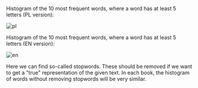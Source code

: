Histogram of the 10 most frequent words, where a word has at least 5 letters (PL version):

![pl](https://user-images.githubusercontent.com/50342517/138559847-924f30b4-7ddc-467f-8d60-3a023889c472.png)

Histogram of the 10 most frequent words, where a word has at least 5 letters (EN version):

![en](https://user-images.githubusercontent.com/50342517/138559851-42ac7709-6290-40a9-a50b-f4b9a5e5a444.png)

Here we can find so-called stopwords. These should be removed if we want to get a "true" representation of the given text. 
In each book, the histogram of words without removing stopwords will be very similar.
